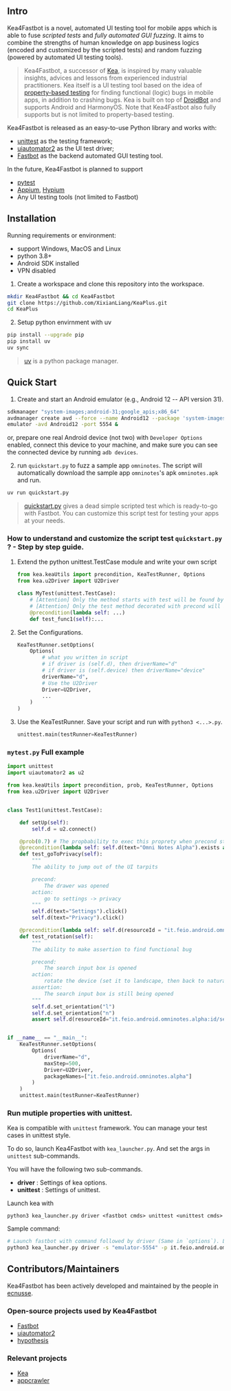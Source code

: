 ## Intro 

Kea4Fastbot is a novel, automated UI testing tool for mobile apps which is able to fuse *scripted tests* and *fully automated GUI fuzzing*. It aims to combine the strengths of human knowledge on app business logics (encoded and customized by the scripted tests) and random fuzzing (powered by automated UI testing tools).

> Kea4Fastbot, a successor of [Kea](https://github.com/ecnusse/Kea), is inspired by many valuable insights, advices and lessons from experienced industrial practitioners. 
Kea itself is a UI testing tool based on the idea of [property-based testing](https://en.wikipedia.org/wiki/Software_testing#Property_testing) for finding functional (logic) bugs in mobile apps, in addition to crashing bugs.
Kea is built on top of [DroidBot](https://github.com/honeynet/droidbot) and 
supports Android and HarmonyOS.
Note that Kea4Fastbot also fully supports but is not limited to property-based testing. 

Kea4Fastbot is released as an easy-to-use Python library
and works with:

- [unittest](https://docs.python.org/3/library/unittest.html) as the testing framework;
- [uiautomator2](https://github.com/openatx/uiautomator2) as the UI test driver; 
- [Fastbot](https://github.com/bytedance/Fastbot_Android) as the backend automated GUI testing tool.

In the future, Kea4Fastbot is planned to support
- [pytest](https://docs.pytest.org/en/stable/)
- [Appium](https://github.com/appium/appium), [Hypium]()
- Any UI testing tools (not limited to Fastbot)



## Installation

Running requirements or environment:
- support Windows, MacOS and Linux
- python 3.8+
- Android SDK installed
- VPN disabled

1. Create a workspace and clone this repository into the workspace.

```bash
mkdir Kea4Fastbot && cd Kea4Fastbot
git clone https://github.com/XixianLiang/KeaPlus.git
cd KeaPlus
```

2. Setup python envirnment with uv
```bash
pip install --upgrade pip
pip install uv
uv sync
```

> [uv](https://docs.astral.sh/uv/) is a python package manager.

## Quick Start

1. Create and start an Android emulator (e.g., Android 12 -- API version 31).

```bash
sdkmanager "system-images;android-31;google_apis;x86_64"
avdmanager create avd --force --name Android12 --package 'system-images;android-31;google_apis;x86_64' --abi google_apis/x86_64 --sdcard 1024M --device 'Nexus 7'
emulator -avd Android12 -port 5554 &
```

or, prepare one real Android device (not two) with `Developer Options` enabled, connect this device to your machine, and make sure you can see the connected device by running `adb devices`.

2. run `quickstart.py` to fuzz a sample app `omninotes`.
The script will automatically download the sample app `omninotes`'s apk `omninotes.apk` and run.

```python
uv run quickstart.py
```

> [quickstart.py](https://github.com/XixianLiang/KeaPlus/blob/main/quickstart.py) gives a dead simple scripted test which is ready-to-go with Fastbot. You can customize this script test for testing your apps at your needs.

### How to understand and customize the script test `quickstart.py` ? - Step by step guide.

1. Extend the python unittest.TestCase module and write your own script

    ```python
    from kea.keaUtils import precondition, KeaTestRunner, Options
    from kea.u2Driver import U2Driver

    class MyTest(unittest.TestCase):
        # [Attention] Only the method starts with test will be found by unittest
        # [Attention] Only the test method decorated with precond will be loaded as a property
        @precondition(lambda self: ...)
        def test_func1(self):...
    ```

2. Set the Configurations.

    ```python
    KeaTestRunner.setOptions(
        Options(
            # what you written in script
            # if driver is (self.d), then driverName="d"
            # if driver is (self.device) then driverName="device"
            driverName="d",
            # Use the U2Driver
            Driver=U2Driver,
            ...
        )
    )
    ```

3. Use the KeaTestRunner. Save your script and run with `python3 <...>.py`.
   
    ```python
    unittest.main(testRunner=KeaTestRunner)
    ```


### `mytest.py` Full example

```python
import unittest
import uiautomator2 as u2

from kea.keaUtils import precondition, prob, KeaTestRunner, Options
from kea.u2Driver import U2Driver


class Test1(unittest.TestCase):

    def setUp(self):
        self.d = u2.connect()

    @prob(0.7) # The propbability to exec this proprety when precond statisfied is 0.7
    @precondition(lambda self: self.d(text="Omni Notes Alpha").exists and self.d(text="Settings").exists)
    def test_goToPrivacy(self):
        """
        The ability to jump out of the UI tarpits

        precond:
            The drawer was opened
        action:
            go to settings -> privacy
        """
        self.d(text="Settings").click()
        self.d(text="Privacy").click()

    @precondition(lambda self: self.d(resourceId = "it.feio.android.omninotes.alpha:id/search_src_text").exists)
    def test_rotation(self):
        """
        The ability to make assertion to find functional bug

        precond:
            The search input box is opened
        action:
            rotate the device (set it to landscape, then back to natural)
        assertion:
            The search input box is still being opened
        """
        self.d.set_orientation("l")
        self.d.set_orientation("n")
        assert self.d(resourceId="it.feio.android.omninotes.alpha:id/search_src_text").exists()


if __name__ == "__main__":
    KeaTestRunner.setOptions(
        Options(
            driverName="d",
            maxStep=500,
            Driver=U2Driver,
            packageNames=["it.feio.android.omninotes.alpha"]
        )
    )
    unittest.main(testRunner=KeaTestRunner)
```

### Run mutiple properties with unittest.

Kea is compatible with `unittest` framework. You can manage your test cases in unittest style.

To do so, launch Kea4Fastbot with `kea_launcher.py`. And set the args in `unittest` sub-commands.

You will have the following two sub-commands.

- **driver** : Settings of kea options.
- **unittest** : Settings of unittest.

Launch kea with 
```
python3 kea_launcher.py driver <fastbot cmds> unittest <unittest cmds> 
```

Sample command:

```bash
# Launch fastbot with command followed by driver (Same in `options`). Load the properties (testCases) from directory mytests/omni_notes
python3 kea_launcher.py driver -s "emulator-5554" -p it.feio.android.omninotes.alpha:id --agent u2 --running-minutes 10 --throttle 200 --driver-name d unittest discover -s mytests/omni_notes
```

## Contributors/Maintainers

Kea4Fastbot has been actively developed and maintained by the people in [ecnusse](https://github.com/ecnusse).

### Open-source projects used by Kea4Fastbot

- [Fastbot](https://github.com/bytedance/Fastbot_Android)
- [uiautomator2](https://github.com/openatx/uiautomator2)
- [hypothesis](https://github.com/HypothesisWorks/hypothesis)

### Relevant projects

- [Kea](https://github.com/ecnusse/Kea)
- [appcrawler](https://github.com/seveniruby/AppCrawler)
